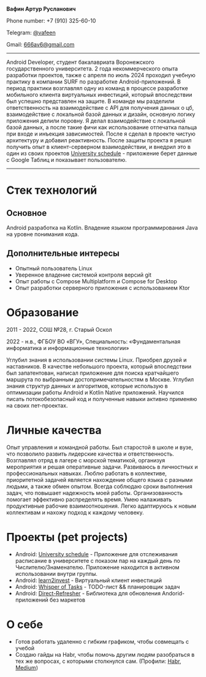 **Вафин Артур Русланович**

Phone number: +7 (910) 325-60-10

Telegram: [@vafeen](https://t.me/vafeen)

Gmail: [666av6@gmail.com](https://mail.google.com/mail/?view=cm&fs=1&to=666av6@gmail.com)

___

Android Developer, студент бакалавриата Воронежского государственного университета.
2 года некоммерческого опыта разработки проектов, также с апреля по июль 2024 проходил учебную практику в компании SURF по разработке Android-приложений. В период практики возглавлял одну из команд в процессе разработке мобильного клиента виртуальных инвестиций, который впоследствии был успешно представлен на защите.
В команде мы разделили ответственность на взаимодействие с API для получения данных о цб, взаимодействие с локальной базой данных и дизайн, основную логику приложения делили поровну. Я делал взаимодействие с локальной базой данных, а после такие фичи как использование отпечатка пальца при входе и инъекция зависимостей. После я сделал в проекте чистую архитектуру и добавил реактивность.
После защиты проекта я решил получить опыт в клиент-серверном взаимодействии, и внедрил это в один из своих проектов [University schedule](https://github.com/vafeen/UniversitySchedule) - приложение берет данные с Google Таблиц и показывает пользователю.

___

# Стек технологий

## Основное

Android разработка на Kotlin. Владение языком программирования Java на уровне понимания кода.

## Дополнительные интересы

- Опытный пользователь Linux
- Уверенное владение системой контроля версий git
- Опыт работы с Compose Multiplatform и Compose for Desktop
- Опыт разработки серверного приложения с использованием Ktor

# Образование

2011 - 2022, СОШ №28, г. Старый Оскол

2022 - н.в., ФГБОУ ВО «ВГУ»,
Специальность: «Фундаментальная информатика и информационные технологии»

Углубил знания в использовании системы Linux. Приобрел друзей и наставников. В качестве небольшого проекта, который впоследствии был запатентован, написал приложение для поиска кратчайшего маршрута по выбранным достопримечательностям в Москве.
Углубил знания структур данных и алгоритмов, которые использую в оптимизации работы Android и Kotlin Native приложений. Научился писать потокобезопасный код и полученные навыки активно применяю на своих пет-проектах.

# Личные качества

Опыт управления и командной работы.
Был старостой в школе и вузе, что позволило развить лидерские качества и ответственность.
Возглавлял отряд в лагере с морской тематикой, организуя мероприятия и решая оперативные задачи.
Развиваюсь в личностных и профессиональных навыках.
Люблю работать в коллективе, приоритетной задачей является нахождение общего языка с разными людьми, а также обмен опытом.
Всегда соблюдаю сроки выполнения задач, что повышает надежность моей работы.
Организованность помогает эффективно распределять время.
Умею налаживать продуктивные рабочие взаимоотношения.
Легко адаптируюсь к новым коллективам и нахожу подход к каждому человеку.

# Проекты (pet projects)

- Android: [University schedule](https://github.com/vafeen/UniversitySchedule) - Приложение для отслеживания расписание в университете с показом пар на каждый день по Числителю/Знаменателю. Приложение находится в активном использовании внутри группы.
- Android: [learn2invest](https://github.com/Vafeen/learn2Invest-2.0) - Виртуальный клиент инвестиций
- Android: [Whisper of Tasks](https://github.com/vafeen/Whisper-of-Tasks) - TODO-лист && планировщик задач
- Android: [Direct-Refresher](https://github.com/vafeen/Direct-Refresher) - Библиотека для обновления Andorid-приложений без маркетов

# О себе

- Готов работать удаленно с гибким графиком, чтобы совмещать с учебой
- Создаю гайды на Habr, чтобы помочь другим людям разобраться в тех же вопросах, с которыми столкнулся сам. (Профили: [Habr](https://habr.com/ru/users/vafeen/), [Medium](https://medium.com/@vafeen))
